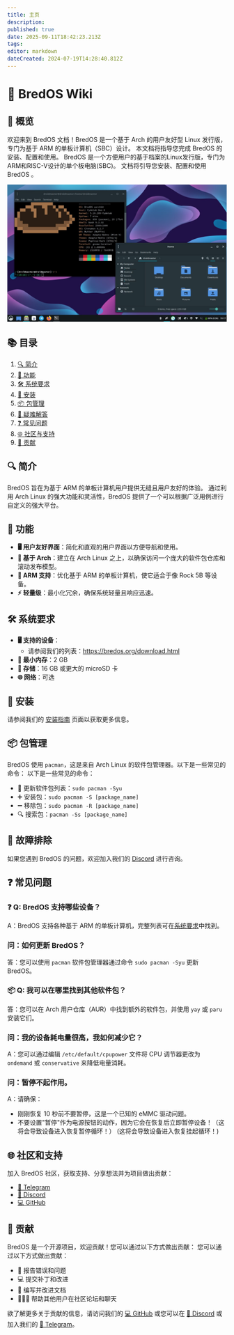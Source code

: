 ```yaml
---
title: 主页
description:
published: true
date: 2025-09-11T18:42:23.213Z
tags:
editor: markdown
dateCreated: 2024-07-19T14:28:40.812Z
---
```


# 🍞 BredOS Wiki

## 🌟 概览

欢迎来到 BredOS 文档！BredOS 是一个基于 Arch 的用户友好型 Linux 发行版，专门为基于 ARM 的单板计算机（SBC）设计。
本文档将指导您完成 BredOS 的安装、配置和使用。 BredOS 是一个方便用户的基于档案的Linux发行版，专门为ARM和RISC-V设计的单个板电脑(SBC)。
文档将引导您安装、配置和使用 BredOS 。

![](https://github.com/LinuxDroidMaster/Fydetab-Duo-DroidMaster-wiki/raw/main/Images/Linux/BredOS/preview.jpg)

## 📚 目录

1. [🔍 简介](#简介)
2. [🚀 功能](#功能)
3. [🛠️ 系统要求](#系统要求)
4. [💽 安装](/installation)
5. [📦 包管理](#包管理)
6. [🐞 疑难解答](#troubleshooting)
7. [❓ 常见问题](#常见问题)
8. [🌐 社区与支持](#社区与支持)
9. [🤝 贡献](#贡献)

## 🔍 简介

BredOS 旨在为基于 ARM 的单板计算机用户提供无缝且用户友好的体验。 通过利用 Arch Linux 的强大功能和灵活性，BredOS 提供了一个可以根据广泛用例进行自定义的强大平台。

## 🚀 功能

- **🖥️ 用户友好界面**：简化和直观的用户界面以方便导航和使用。
- **🎯 基于 Arch**：建立在 Arch Linux 之上，以确保访问一个庞大的软件包仓库和滚动发布模型。
- **🔧 ARM 支持**：优化基于 ARM 的单板计算机，使它适合于像 Rock 5B 等设备。
- **⚡ 轻量级**：最小化冗余，确保系统轻量且响应迅速。

## 🛠️ 系统要求

- **🖥️ 支持的设备**：
  - 请参阅我们的列表：https://bredos.org/download.html
- **🧠 最小内存**：2 GB
- **💾 存储**：16 GB 或更大的 microSD 卡
- **🌐 网络**：可选

## 💽 安装

请参阅我们的 [安装指南](/installation) 页面以获取更多信息。

## 📦 包管理

BredOS 使用 `pacman`，这是来自 Arch Linux 的软件包管理器。以下是一些常见的命令： 以下是一些常见的命令：

- 🔄 更新软件包列表：`sudo pacman -Syu`
- ➕ 安装包：`sudo pacman -S [package_name]`
- ➖ 移除包：`sudo pacman -R [package_name]`
- 🔍 搜索包：`pacman -Ss [package_name]`

## 🐞 故障排除

如果您遇到 BredOS 的问题，欢迎加入我们的 [Discord](https://discord.gg/jwhxuyKXaa) 进行咨询。

## ❓ 常见问题

### ❓ Q: BredOS 支持哪些设备？

A：BredOS 支持各种基于 ARM 的单板计算机，完整列表可在[系统要求](#系统要求)中找到。

### 问：如何更新 BredOS？

答：您可以使用 `pacman` 软件包管理器通过命令 `sudo pacman -Syu` 更新 BredOS。

### 📦 Q: 我可以在哪里找到其他软件包？

答：您可以在 Arch 用户仓库（AUR）中找到额外的软件包，并使用 `yay` 或 `paru` 安装它们。

### 问：我的设备耗电量很高，我如何减少它？

A：您可以通过编辑 `/etc/default/cpupower` 文件将 CPU 调节器更改为 `ondemand` 或 `conservative` 来降低电量消耗。

### 问：暂停不起作用。

A：请确保：

- 刚刚恢复 10 秒前不要暂停，这是一个已知的 eMMC 驱动问题。
- 不要设置"暂停"作为电源按钮的动作，因为它会在恢复后立即暂停设备！（这将会导致设备进入恢复暂停循环！） (这将会导致设备进入恢复挂起循环！)

## 🌐 社区和支持

加入 BredOS 社区，获取支持、分享想法并为项目做出贡献：

- [📱 Telegram](https://t.me/bredoslinux)
- [💬 Discord](https://discord.gg/jwhuyKXaa)
- [💻 GitHub](http://github.com/BredOS)

## 🤝 贡献

BredOS 是一个开源项目，欢迎贡献！您可以通过以下方式做出贡献： 您可以通过以下方式做出贡献：

- 🐛 报告错误和问题
- 💻 提交补丁和改进
- 📄 编写并改进文档
- 🧑‍🤝‍🧑 帮助其他用户在社区论坛和聊天

欲了解更多关于贡献的信息，请访问我们的 [💻 GitHub](http://github.com/BredOS) 或您可以在 [💬 Discord](https://discord.gg/jwhxuyKXaa) 或加入我们的 [📱 Telegram](https://t.me/bredoslinux)。
